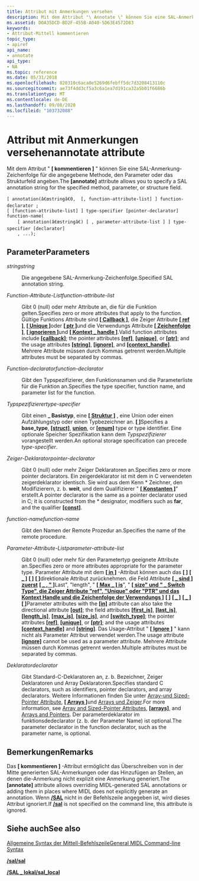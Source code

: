 ```yaml
---
title: Attribut mit Anmerkungen versehen
description: Mit dem Attribut "\ Annotate \" können Sie eine SAL-Anmerkung-Zeichenfolge für die angegebene Methode, den Parameter oder das Strukturfeld angeben.
ms.assetid: D0A35DCD-BD2F-455B-A040-5D63E4572D83
keywords:
- Attribut-Mittell kommentieren
topic_type:
- apiref
api_name:
- annotate
api_type:
- NA
ms.topic: reference
ms.date: 05/31/2018
ms.openlocfilehash: 820310c6aca0e5269d6febff5dc7d3208413110c
ms.sourcegitcommit: ae73f4dd3cf5a3c6a1ea7d191ca32a5b01f6686b
ms.translationtype: MT
ms.contentlocale: de-DE
ms.lasthandoff: 09/08/2020
ms.locfileid: "103732088"
---
```

# <a name="annotate-attribute"></a><span data-ttu-id="c0cf4-104">Attribut mit Anmerkungen versehen</span><span class="sxs-lookup"><span data-stu-id="c0cf4-104">annotate attribute</span></span>

<span data-ttu-id="c0cf4-105">Mit dem Attribut " **\[ kommentieren \]** " können Sie eine SAL-Anmerkung-Zeichenfolge für die angegebene Methode, den Parameter oder das Strukturfeld angeben.</span><span class="sxs-lookup"><span data-stu-id="c0cf4-105">The **\[annotate\]** attribute allows you to specify a SAL annotation string for the specified method, parameter, or structure field.</span></span>

``` syntax
[ annotation(â€œstringâ€0,  [, function-attribute-list] ] function-declarator ;
[ [function-attribute-list] ] type-specifier [pointer-declarator] function-name(
    [ annotation(â€œstringâ€) [ , parameter-attribute-list ] ] type-specifier [declarator]
    , ...);
```

## <a name="parameters"></a><span data-ttu-id="c0cf4-106">Parameter</span><span class="sxs-lookup"><span data-stu-id="c0cf4-106">Parameters</span></span>

<dl> <dt>

<span data-ttu-id="c0cf4-107">*string*</span><span class="sxs-lookup"><span data-stu-id="c0cf4-107">*string*</span></span> 
</dt> <dd>

<span data-ttu-id="c0cf4-108">Die angegebene SAL-Anmerkung-Zeichenfolge.</span><span class="sxs-lookup"><span data-stu-id="c0cf4-108">Specified SAL annotation string.</span></span>

</dd> <dt>

<span data-ttu-id="c0cf4-109">*Function-Attribute-List*</span><span class="sxs-lookup"><span data-stu-id="c0cf4-109">*function-attribute-list*</span></span> 
</dt> <dd>

<span data-ttu-id="c0cf4-110">Gibt 0 (null) oder mehr Attribute an, die für die Funktion gelten.</span><span class="sxs-lookup"><span data-stu-id="c0cf4-110">Specifies zero or more attributes that apply to the function.</span></span> <span data-ttu-id="c0cf4-111">Gültige Funktions Attribute sind [**\[ Callback \]**](callback.md), die Zeiger Attribute [**\[ ref \]**](ref.md), [**\[ Unique \]**](unique.md)oder [**\[ ptr \]**](ptr.md)und die Verwendungs Attribute [**\[ Zeichenfolge \]**](string.md), [**\[ ignorieren \]**](ignore.md)und [**\[ Kontext \_ handle \]**](context-handle.md).</span><span class="sxs-lookup"><span data-stu-id="c0cf4-111">Valid function attributes include [**\[callback\]**](callback.md); the pointer attributes [**\[ref\]**](ref.md), [**\[unique\]**](unique.md), or [**\[ptr\]**](ptr.md); and the usage attributes [**\[string\]**](string.md), [**\[ignore\]**](ignore.md), and [**\[context\_handle\]**](context-handle.md).</span></span> <span data-ttu-id="c0cf4-112">Mehrere Attribute müssen durch Kommas getrennt werden.</span><span class="sxs-lookup"><span data-stu-id="c0cf4-112">Multiple attributes must be separated by commas.</span></span>

</dd> <dt>

<span data-ttu-id="c0cf4-113">*Function-declarator*</span><span class="sxs-lookup"><span data-stu-id="c0cf4-113">*function-declarator*</span></span> 
</dt> <dd>

<span data-ttu-id="c0cf4-114">Gibt den Typspezifizierer, den Funktionsnamen und die Parameterliste für die Funktion an.</span><span class="sxs-lookup"><span data-stu-id="c0cf4-114">Specifies the type specifier, function name, and parameter list for the function.</span></span>

</dd> <dt>

<span data-ttu-id="c0cf4-115">*Typspezifizierer*</span><span class="sxs-lookup"><span data-stu-id="c0cf4-115">*type-specifier*</span></span> 
</dt> <dd>

<span data-ttu-id="c0cf4-116">Gibt einen **\_ Basistyp**, eine [**\[ Struktur \]**](struct.md) [](union.md), eine Union oder einen Aufzählungstyp oder einen Typbezeichner an. [**\[ \]**](enum.md)</span><span class="sxs-lookup"><span data-stu-id="c0cf4-116">Specifies a **base\_type**, [**\[struct\]**](struct.md), [**union**](union.md), or [**\[enum\]**](enum.md) type or type identifier.</span></span> <span data-ttu-id="c0cf4-117">Eine optionale Speicher Spezifikation kann dem *Typspezifizierer* vorangestellt werden.</span><span class="sxs-lookup"><span data-stu-id="c0cf4-117">An optional storage specification can precede *type-specifier*.</span></span>

</dd> <dt>

<span data-ttu-id="c0cf4-118">*Zeiger-Deklarator*</span><span class="sxs-lookup"><span data-stu-id="c0cf4-118">*pointer-declarator*</span></span> 
</dt> <dd>

<span data-ttu-id="c0cf4-119">Gibt 0 (null) oder mehr Zeiger Deklaratoren an.</span><span class="sxs-lookup"><span data-stu-id="c0cf4-119">Specifies zero or more pointer declarators.</span></span> <span data-ttu-id="c0cf4-120">Ein zeigerdeklarator ist mit dem in C verwendeten zeigerdeklarator identisch. Sie wird aus dem Kenn \* Zeichner, den Modifizierern, z. b. **weit**, und dem Qualifizierer " [**\[ Konstanten \]**](const.md)" erstellt.</span><span class="sxs-lookup"><span data-stu-id="c0cf4-120">A pointer declarator is the same as a pointer declarator used in C; it is constructed from the \* designator, modifiers such as **far**, and the qualifier [**\[const\]**](const.md).</span></span>

</dd> <dt>

<span data-ttu-id="c0cf4-121">*function-name*</span><span class="sxs-lookup"><span data-stu-id="c0cf4-121">*function-name*</span></span> 
</dt> <dd>

<span data-ttu-id="c0cf4-122">Gibt den Namen der Remote Prozedur an.</span><span class="sxs-lookup"><span data-stu-id="c0cf4-122">Specifies the name of the remote procedure.</span></span>

</dd> <dt>

<span data-ttu-id="c0cf4-123">*Parameter-Attribute-List*</span><span class="sxs-lookup"><span data-stu-id="c0cf4-123">*parameter-attribute-list*</span></span> 
</dt> <dd>

<span data-ttu-id="c0cf4-124">Gibt 0 (null) oder mehr für den Parametertyp geeignete Attribute an.</span><span class="sxs-lookup"><span data-stu-id="c0cf4-124">Specifies zero or more attributes appropriate for the parameter type.</span></span> <span data-ttu-id="c0cf4-125">Parameter Attribute mit dem [**\[ in \]**](in.md) -Attribut können auch das [**\[ \]**](unique.md) [**\[ \_ \]**](last-is.md) [**\[ \]**](ref.md) [**\[ \]**](out-idl.md)direktionale Attribut zurücknehmen. die Feld Attribute [**\[ \_ sind \] zuerst**](first-is.md) [**\[ \_ , " \]**](length-is.md)Last", "length", " [**\[ Max \_ \] is**](max-is.md)", " [**\[ size" und " \_ Switch Type", die Zeiger Attribute "ref", "Unique" oder "PTR" und das Kontext Handle und die Zeichenfolge der Verwendungs \]**](size-is.md) [**\[ \]**](string.md) [**\[ \_ \]**](switch-type.md) [**\[ \_ \]**](context-handle.md) [**\[ \]**](ptr.md)</span><span class="sxs-lookup"><span data-stu-id="c0cf4-125">Parameter attributes with the [**\[in\]**](in.md) attribute can also take the directional attribute [**\[out\]**](out-idl.md); the field attributes [**\[first\_is\]**](first-is.md), [**\[last\_is\]**](last-is.md), [**\[length\_is\]**](length-is.md), [**\[max\_is\]**](max-is.md), [**\[size\_is\]**](size-is.md), and [**\[switch\_type\]**](switch-type.md); the pointer attributes [**\[ref\]**](ref.md), [**\[unique\]**](unique.md), or [**\[ptr\]**](ptr.md); and the usage attributes [**\[context\_handle\]**](context-handle.md) and [**\[string\]**](string.md).</span></span> <span data-ttu-id="c0cf4-126">Das Usage-Attribut " [**\[ Ignore \]**](ignore.md) " kann nicht als Parameter Attribut verwendet werden.</span><span class="sxs-lookup"><span data-stu-id="c0cf4-126">The usage attribute [**\[ignore\]**](ignore.md) cannot be used as a parameter attribute.</span></span> <span data-ttu-id="c0cf4-127">Mehrere Attribute müssen durch Kommas getrennt werden.</span><span class="sxs-lookup"><span data-stu-id="c0cf4-127">Multiple attributes must be separated by commas.</span></span>

</dd> <dt>

<span data-ttu-id="c0cf4-128">*Deklarator*</span><span class="sxs-lookup"><span data-stu-id="c0cf4-128">*declarator*</span></span> 
</dt> <dd>

<span data-ttu-id="c0cf4-129">Gibt Standard-C-Deklaratoren an, z. b. Bezeichner, Zeiger Deklaratoren und Array Deklaratoren.</span><span class="sxs-lookup"><span data-stu-id="c0cf4-129">Specifies standard C declarators, such as identifiers, pointer declarators, and array declarators.</span></span> <span data-ttu-id="c0cf4-130">Weitere Informationen finden Sie unter [Array-und Sized-Pointer Attribute](array-and-sized-pointer-attributes.md), [**\[ Arrays \]**](../rpc/arrays.md)und [Arrays und Zeiger](/windows/desktop/Rpc/arrays-and-pointers).</span><span class="sxs-lookup"><span data-stu-id="c0cf4-130">For more information, see [Array and Sized-Pointer Attributes](array-and-sized-pointer-attributes.md), [**\[arrays\]**](../rpc/arrays.md), and [Arrays and Pointers](/windows/desktop/Rpc/arrays-and-pointers).</span></span> <span data-ttu-id="c0cf4-131">Der parameterdeklarator im funktionsdedeclarator (z. b. der Parameter Name) ist optional.</span><span class="sxs-lookup"><span data-stu-id="c0cf4-131">The parameter declarator in the function declarator, such as the parameter name, is optional.</span></span>

</dd> </dl>

## <a name="remarks"></a><span data-ttu-id="c0cf4-132">Bemerkungen</span><span class="sxs-lookup"><span data-stu-id="c0cf4-132">Remarks</span></span>

<span data-ttu-id="c0cf4-133">Das **\[ kommentieren \]** -Attribut ermöglicht das Überschreiben von in der Mitte generierten SAL-Anmerkungen oder das Hinzufügen an Stellen, an denen die-Anmerkung nicht explizit eine Anmerkung generiert.</span><span class="sxs-lookup"><span data-stu-id="c0cf4-133">The **\[annotate\]** attribute allows overriding MIDL-generated SAL annotations or adding them in places where MIDL does not explicitly generate an annotation.</span></span> <span data-ttu-id="c0cf4-134">Wenn [**/SAL**](-sal.md) nicht in der Befehlszeile angegeben ist, wird dieses Attribut ignoriert.</span><span class="sxs-lookup"><span data-stu-id="c0cf4-134">If [**/sal**](-sal.md) is not specified on the command line, this attribute is ignored.</span></span>

## <a name="see-also"></a><span data-ttu-id="c0cf4-135">Siehe auch</span><span class="sxs-lookup"><span data-stu-id="c0cf4-135">See also</span></span>

<dl> <dt>

[<span data-ttu-id="c0cf4-136">Allgemeine Syntax der Mittell-Befehlszeile</span><span class="sxs-lookup"><span data-stu-id="c0cf4-136">General MIDL Command-line Syntax</span></span>](general-midl-command-line-syntax.md)
</dt> <dt>

[<span data-ttu-id="c0cf4-137">**/sal**</span><span class="sxs-lookup"><span data-stu-id="c0cf4-137">**/sal**</span></span>](-sal.md)
</dt> <dt>

[<span data-ttu-id="c0cf4-138">**/SAL \_ lokal**</span><span class="sxs-lookup"><span data-stu-id="c0cf4-138">**/sal\_local**</span></span>](-sal-local.md)
</dt> </dl>

 

 